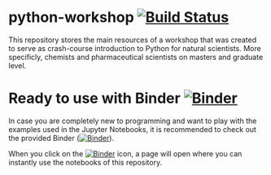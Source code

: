 # python-workshop [![Build Status](https://travis-ci.com/GDChCICTeam/python-workshop.svg?branch=master)](https://travis-ci.com/GDChCICTeam/python-workshop)
This repository stores the main resources of a workshop that was created to serve as
crash-course introduction to Python for natural scientists. More specificly,
chemists and pharmaceutical scientists on masters and graduate level.


# Ready to use with Binder [![Binder](https://mybinder.org/badge_logo.svg)](https://mybinder.org/v2/gh/GDChCICTeam/python-workshop/master)
In case you are completely new to programming and want to play with the examples
used in the Jupyter Notebooks, it is recommended to check out the provided Binder ([![Binder](https://mybinder.org/badge_logo.svg)](https://mybinder.org/v2/gh/GDChCICTeam/python-workshop/master)).

When you click on the [![Binder](https://mybinder.org/badge_logo.svg)](https://mybinder.org/v2/gh/GDChCICTeam/python-workshop/master) icon,
a page will open where you can instantly use the notebooks of this repository. 